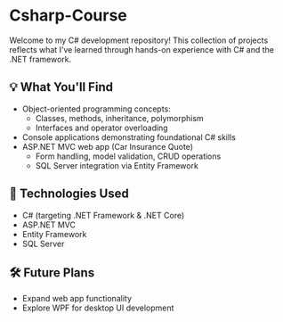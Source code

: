 # Csharp-Course


Welcome to my C# development repository! This collection of projects reflects what I’ve learned through hands-on experience with C# and the .NET framework.

## 💡 What You'll Find

- Object-oriented programming concepts:
  - Classes, methods, inheritance, polymorphism
  - Interfaces and operator overloading
- Console applications demonstrating foundational C# skills
- ASP.NET MVC web app (Car Insurance Quote)
  - Form handling, model validation, CRUD operations
  - SQL Server integration via Entity Framework

## 🚀 Technologies Used

- C# (targeting .NET Framework & .NET Core)
- ASP.NET MVC
- Entity Framework
- SQL Server


## 🛠️ Future Plans

- Expand web app functionality
- Explore WPF for desktop UI development

